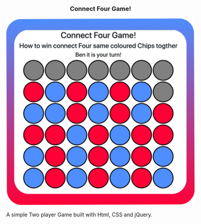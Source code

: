 <br />
<p align="center">
  
  <h3 align="center">Connect Four Game!</h3>

  ![The Game](game.png "game")
  
</p>

A simple Two player Game built with Html, CSS and jQuery. 


